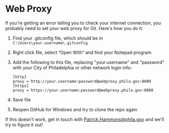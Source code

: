 Web Proxy
=========

If you're getting an error telling you to check your internet connection, you probably need to set your web proxy for Git. Here's how you do it:

1. Find your .gitconfig file, which should be in `C:\Users\your.username\.gitconfig`
2. Right click file, select “Open With” and find your Notepad program
3. Add the following to this file, replacing "your.username" and "password" with your City of Philadelphia or other network login info:
    
    ```
    [http]
    proxy = http://your.username:password@webproxy.phila.gov:8080
    [https]
    proxy = https://your.username:password@webproxy.phila.gov:8080
    ```

4. Save file
5. Reopen GitHub for Windows and try to clone the repo again

If this doesn't work, get in touch with Patrick.Hammons@phila.gov and we'll try to figure it out!

